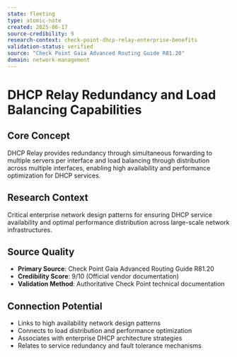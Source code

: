```yaml
---
state: fleeting
type: atomic-note
created: 2025-06-17
source-credibility: 9
research-context: check-point-dhcp-relay-enterprise-benefits
validation-status: verified
source: "Check Point Gaia Advanced Routing Guide R81.20"
domain: network-management
---
```


# DHCP Relay Redundancy and Load Balancing Capabilities

## Core Concept
DHCP Relay provides redundancy through simultaneous forwarding to multiple servers per interface and load balancing through distribution across multiple interfaces, enabling high availability and performance optimization for DHCP services.

## Research Context
Critical enterprise network design patterns for ensuring DHCP service availability and optimal performance distribution across large-scale network infrastructures.

## Source Quality
- **Primary Source**: Check Point Gaia Advanced Routing Guide R81.20
- **Credibility Score**: 9/10 (Official vendor documentation)
- **Validation Method**: Authoritative Check Point technical documentation

## Connection Potential
- Links to high availability network design patterns
- Connects to load distribution and performance optimization
- Associates with enterprise DHCP architecture strategies
- Relates to service redundancy and fault tolerance mechanisms